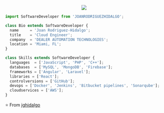 <p align="center">
  <img src="https://media-exp3.licdn.com/dms/image/C4D16AQEkVnov4G9MoQ/profile-displaybackgroundimage-shrink_350_1400/0/1587608141611?e=1631750400&v=beta&t=cxm5u6mcMwrx8vCXUupLRunyb9NW13WTpmmvOIPkTOo" />
</p>

```js
import SoftwareDeveloper from 'JOANRODRIGUEZHIDALGO';

class Bio extends SoftwareDeveloper {
  name     = 'Joan Rodriguez-Hidalgo';
  title    = 'Cloud Engineer';
  company  = 'DEALER AUTOMATION TECHNOLOGIES';
  location = 'Miami, FL';
}

class Skills extends SoftwareDeveloper {
  languages  = ['JavaScript', 'PHP', 'C++'];
  databases  = ['MySQL', 'MongoDB', 'Firebase'];
  frameworks = ['Angular', 'Laravel'];
  libraries = ['React'];
  controlversions = ['GitHub'];
  devops = ['Docker', 'Jenkins', 'Bitbucket pipelines', 'Sonarqube'];
  cloudservices = ['AWS'];
}
```

⭐️ From [jghidalgo](https://github.com/jghidalgo)
